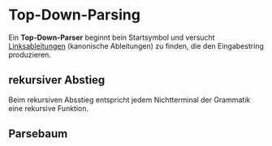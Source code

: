 Top-Down-Parsing
===

Ein **Top-Down-Parser** beginnt bein Startsymbol und versucht 
[Linksableitungen](../Kontextfreie_Grammatiken/Linksableitung/README.md) 
(kanonische Ableitungen) zu finden, die den Eingabestring produzieren.

## rekursiver Abstieg

Beim rekursiven Absstieg entspricht jedem Nichtterminal der Grammatik 
eine rekursive Funktion. 

## Parsebaum

